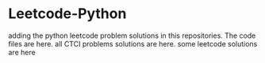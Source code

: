 # Leetcode-Python
adding the python leetcode problem solutions in this repositories. 
The code files are here.
all CTCI problems solutions are here.
some leetcode solutions are here

